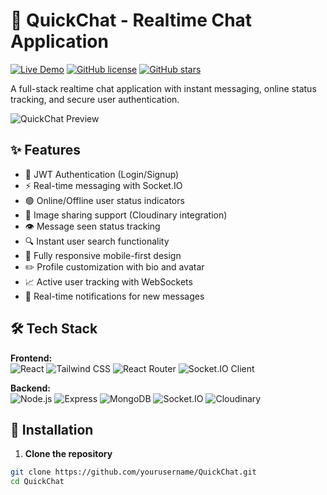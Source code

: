 # 💬 QuickChat - Realtime Chat Application

[![Live Demo](https://img.shields.io/badge/Demo-Live-brightgreen)](https://quickchat-app.vercel.app)
[![GitHub license](https://img.shields.io/github/license/yourusername/QuickChat)](https://github.com/yourusername/QuickChat)
[![GitHub stars](https://img.shields.io/github/stars/yourusername/QuickChat)](https://github.com/yourusername/QuickChat/stargazers)

A full-stack realtime chat application with instant messaging, online status tracking, and secure user authentication.

![QuickChat Preview](https://raw.githubusercontent.com/yourusername/QuickChat/main/screenshots/preview.png)

## ✨ Features

- 🔐 JWT Authentication (Login/Signup)
- ⚡ Real-time messaging with Socket.IO
- 🟢 Online/Offline user status indicators
- 📸 Image sharing support (Cloudinary integration)
- 👁️ Message seen status tracking
- 🔍 Instant user search functionality
- 📱 Fully responsive mobile-first design
- ✏️ Profile customization with bio and avatar
- 📈 Active user tracking with WebSockets
- 🔔 Real-time notifications for new messages

## 🛠️ Tech Stack

**Frontend:**  
![React](https://img.shields.io/badge/React-61DAFB?logo=react&logoColor=black)
![Tailwind CSS](https://img.shields.io/badge/Tailwind_CSS-06B6D4?logo=tailwind-css&logoColor=white)
![React Router](https://img.shields.io/badge/React_Router-CA4245?logo=react-router&logoColor=white)
![Socket.IO Client](https://img.shields.io/badge/Socket.IO-010101?logo=socket.io&logoColor=white)

**Backend:**  
![Node.js](https://img.shields.io/badge/Node.js-339933?logo=node.js&logoColor=white)
![Express](https://img.shields.io/badge/Express-000000?logo=express&logoColor=white)
![MongoDB](https://img.shields.io/badge/MongoDB-47A248?logo=mongodb&logoColor=white)
![Socket.IO](https://img.shields.io/badge/Socket.IO-010101?logo=socket.io&logoColor=white)
![Cloudinary](https://img.shields.io/badge/Cloudinary-3448C5?logo=cloudinary&logoColor=white)

## 🚀 Installation

1. **Clone the repository**
```bash
git clone https://github.com/yourusername/QuickChat.git
cd QuickChat

